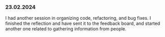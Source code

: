### 23.02.2024
I had another session in organizing code, refactoring, and bug fixes. I finished the reflection and have sent it to the feedback board, and started another one related to gathering information from people.